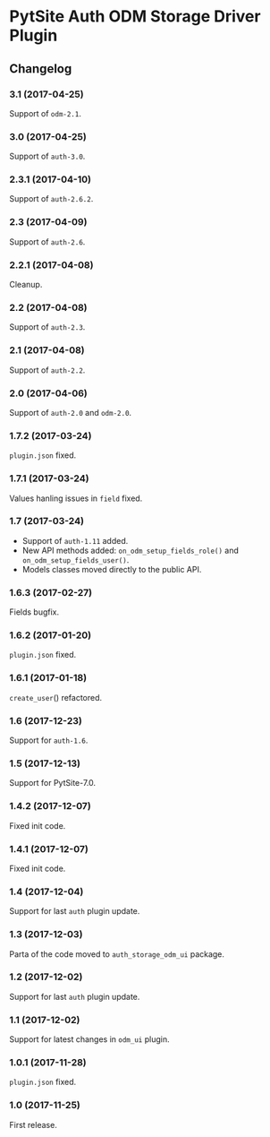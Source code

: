 # PytSite Auth ODM Storage Driver Plugin


## Changelog


### 3.1 (2017-04-25)

Support of `odm-2.1`.


### 3.0 (2017-04-25)

Support of `auth-3.0`.


### 2.3.1 (2017-04-10)

Support of `auth-2.6.2`.


### 2.3 (2017-04-09)

Support of `auth-2.6`.


### 2.2.1 (2017-04-08)

Cleanup.


### 2.2 (2017-04-08)

Support of `auth-2.3`.


### 2.1 (2017-04-08)

Support of `auth-2.2`.


### 2.0 (2017-04-06)

Support of `auth-2.0` and `odm-2.0`.


### 1.7.2 (2017-03-24)

`plugin.json` fixed.


### 1.7.1 (2017-03-24)

Values hanling issues in `field` fixed.


### 1.7 (2017-03-24)

- Support of `auth-1.11` added.
- New API methods added: `on_odm_setup_fields_role()` and
  `on_odm_setup_fields_user()`.
- Models classes moved directly to the public API.


### 1.6.3 (2017-02-27)

Fields bugfix.


### 1.6.2 (2017-01-20)

`plugin.json` fixed.


### 1.6.1 (2017-01-18)

`create_user`() refactored.


### 1.6 (2017-12-23)

Support for `auth-1.6`.


### 1.5 (2017-12-13)

Support for PytSite-7.0.


### 1.4.2 (2017-12-07)

Fixed init code.


### 1.4.1 (2017-12-07)

Fixed init code.


### 1.4 (2017-12-04)

Support for last `auth` plugin update.


### 1.3 (2017-12-03)

Parta of the code moved to `auth_storage_odm_ui` package.


### 1.2 (2017-12-02)

Support for last `auth` plugin update.


### 1.1 (2017-12-02)

Support for latest changes in `odm_ui` plugin.


### 1.0.1 (2017-11-28)

`plugin.json` fixed.


### 1.0 (2017-11-25)

First release.
